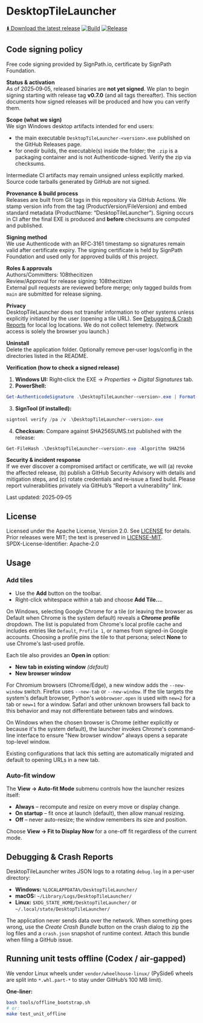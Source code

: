 # DesktopTileLauncher
[⬇️ Download the latest release](https://github.com/108thecitizen/DesktopTileLauncher/releases/latest)
[![Build](https://github.com/108thecitizen/DesktopTileLauncher/actions/workflows/build.yml/badge.svg?branch=main)](https://github.com/108thecitizen/DesktopTileLauncher/actions/workflows/build.yml)
[![Release](https://github.com/108thecitizen/DesktopTileLauncher/actions/workflows/release-tag.yml/badge.svg)](https://github.com/108thecitizen/DesktopTileLauncher/actions/workflows/release-tag.yml)

## Code signing policy

Free code signing provided by SignPath.io, certificate by SignPath Foundation.

**Status & activation**  
As of 2025‑09‑05, released binaries are **not yet signed**. We plan to begin signing starting with release tag **v0.7.0** (and all tags thereafter). This section documents how signed releases will be produced and how you can verify them.

**Scope (what we sign)**  
We sign Windows desktop artifacts intended for end users:
- the main executable `DesktopTileLauncher-<version>.exe` published on the GitHub Releases page.
- for onedir builds, the executable(s) inside the folder; the `.zip` is a packaging container and is not Authenticode-signed. Verify the zip via checksums.

Intermediate CI artifacts may remain unsigned unless explicitly marked. Source code tarballs generated by GitHub are not signed.

**Provenance & build process**  
Releases are built from Git tags in this repository via GitHub Actions. We stamp version info from the tag (ProductVersion/FileVersion) and embed standard metadata (ProductName: “DesktopTileLauncher”). Signing occurs in CI after the final EXE is produced and **before** checksums are computed and published.

**Signing method**  
We use Authenticode with an RFC‑3161 timestamp so signatures remain valid after certificate expiry. The signing certificate is held by SignPath Foundation and used only for approved builds of this project.

**Roles & approvals**  
Authors/Committers: 108thecitizen  
Review/Approval for release signing: 108thecitizen  
External pull requests are reviewed before merge; only tagged builds from `main` are submitted for release signing.

**Privacy**  
DesktopTileLauncher does not transfer information to other systems unless explicitly initiated by the user (opening a tile URL). See [Debugging & Crash Reports](#debugging--crash-reports) for local log locations. We do not collect telemetry. (Network access is solely the browser you launch.) 

**Uninstall**  
Delete the application folder. Optionally remove per‑user logs/config in the directories listed in the README.

**Verification (how to check a signed release)**  
1) **Windows UI:** Right‑click the EXE → *Properties* → *Digital Signatures* tab.  
2) **PowerShell:** 
```powershell 
Get-AuthenticodeSignature .\DesktopTileLauncher-<version>.exe | Format-List
```
3) **SignTool (if installed):** 
```powershell 
signtool verify /pa /v .\DesktopTileLauncher-<version>.exe
```
4) **Checksum:** Compare against SHA256SUMS.txt published with the release:
```powershell 
Get-FileHash .\DesktopTileLauncher-<version>.exe -Algorithm SHA256
```

**Security & incident response**  
If we ever discover a compromised artifact or certificate, we will (a) revoke the affected release, (b) publish a GitHub Security Advisory with details and mitigation steps, and (c) rotate credentials and re‑issue a fixed build. Please report vulnerabilities privately via GitHub’s “Report a vulnerability” link.

Last updated: 2025‑09‑05

## License

Licensed under the Apache License, Version 2.0. See [LICENSE](./LICENSE) for details.  
Prior releases were MIT; the text is preserved in [LICENSE-MIT](./LICENSE-MIT).  
SPDX-License-Identifier: Apache-2.0

## Usage
### Add tiles

- Use the **Add** button on the toolbar.
- Right-click whitespace within a tab and choose **Add Tile…**.

On Windows, selecting Google Chrome for a tile (or leaving the browser as
Default when Chrome is the system default) reveals a **Chrome profile**
dropdown. The list is populated from Chrome's local profile cache and includes
entries like `Default`, `Profile 1`, or names from signed-in Google accounts.
Choosing a profile pins the tile to that persona; select **None** to use
Chrome's last-used profile.

Each tile also provides an **Open in** option:

* **New tab in existing window** *(default)*
* **New browser window**

For Chromium browsers (Chrome/Edge), a new window adds the `--new-window`
switch. Firefox uses `--new-tab` or `--new-window`. If the tile targets the
system's default browser, Python's `webbrowser.open` is used with `new=2` for a
tab or `new=1` for a window. Safari and other unknown browsers fall back to
this behavior and may not differentiate between tabs and windows.

On Windows when the chosen browser is Chrome (either explicitly or because it's
the system default), the launcher invokes Chrome's command-line interface to
ensure "New browser window" always opens a separate top-level window.

Existing configurations that lack this setting are automatically migrated and
default to opening URLs in a new tab.

### Auto-fit window

The **View → Auto-fit Mode** submenu controls how the launcher resizes itself:

- **Always** – recompute and resize on every move or display change.
- **On startup** – fit once at launch (default), then allow manual resizing.
- **Off** – never auto-resize; the window remembers its size and position.

Choose **View → Fit to Display Now** for a one-off fit regardless of the
current mode.

## Debugging & Crash Reports

DesktopTileLauncher writes JSON logs to a rotating `debug.log` in a per-user
directory:

* **Windows:** `%LOCALAPPDATA%/DesktopTileLauncher/`
* **macOS:** `~/Library/Logs/DesktopTileLauncher/`
* **Linux:** `$XDG_STATE_HOME/DesktopTileLauncher/` or
  `~/.local/state/DesktopTileLauncher/`

The application never sends data over the network.  When something goes wrong,
use the *Create Crash Bundle* button on the crash dialog to zip the log files
and a `crash.json` snapshot of runtime context.  Attach this bundle when filing
a GitHub issue.

## Running unit tests offline (Codex / air‑gapped)

We vendor Linux wheels under `vendor/wheelhouse-linux/` (PySide6 wheels are split into `*.whl.part-*` to stay under GitHub’s 100 MB limit).

**One-liner:**
```bash
bash tools/offline_bootstrap.sh
# or:
make test_unit_offline
